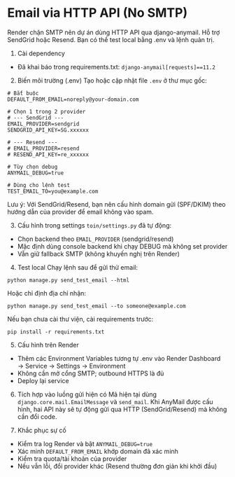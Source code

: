 # Email via HTTP API (No SMTP)

Render chặn SMTP nên dự án dùng HTTP API qua django-anymail. Hỗ trợ SendGrid hoặc Resend. Bạn có thể test local bằng .env và lệnh quản trị.

1. Cài dependency

-   Đã khai báo trong requirements.txt: `django-anymail[requests]==11.2`

2. Biến môi trường (.env)
   Tạo hoặc cập nhật file `.env` ở thư mục gốc:

```
# Bắt buộc
DEFAULT_FROM_EMAIL=noreply@your-domain.com

# Chọn 1 trong 2 provider
# --- SendGrid ---
EMAIL_PROVIDER=sendgrid
SENDGRID_API_KEY=SG.xxxxxx

# --- Resend ---
# EMAIL_PROVIDER=resend
# RESEND_API_KEY=re_xxxxxx

# Tùy chọn debug
ANYMAIL_DEBUG=true

# Dùng cho lệnh test
TEST_EMAIL_TO=you@example.com
```

Lưu ý: Với SendGrid/Resend, bạn nên cấu hình domain gửi (SPF/DKIM) theo hướng dẫn của provider để email không vào spam.

3. Cấu hình trong settings
   `toin/settings.py` đã tự động:

-   Chọn backend theo `EMAIL_PROVIDER` (sendgrid/resend)
-   Mặc định dùng console backend khi chạy DEBUG mà không set provider
-   Vẫn giữ fallback SMTP (không khuyến nghị trên Render)

4. Test local
   Chạy lệnh sau để gửi thử email:

```
python manage.py send_test_email --html
```

Hoặc chỉ định địa chỉ nhận:

```
python manage.py send_test_email --to someone@example.com
```

Nếu bạn chưa cài thư viện, cài requirements trước:

```
pip install -r requirements.txt
```

5. Cấu hình trên Render

-   Thêm các Environment Variables tương tự .env vào Render Dashboard → Service → Settings → Environment
-   Không cần mở cổng SMTP; outbound HTTPS là đủ
-   Deploy lại service

6. Tích hợp vào luồng gửi hiện có
   Mã hiện tại dùng `django.core.mail.EmailMessage` và `send_mail`. Khi AnyMail được cấu hình, hai API này sẽ tự động gửi qua HTTP (SendGrid/Resend) mà không cần đổi code.

7. Khắc phục sự cố

-   Kiểm tra log Render và bật `ANYMAIL_DEBUG=true`
-   Xác minh `DEFAULT_FROM_EMAIL` khớp domain đã xác minh
-   Kiểm tra quota/tài khoản của provider
-   Nếu vẫn lỗi, đổi provider khác (Resend thường đơn giản khi khởi đầu)
